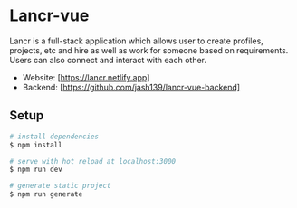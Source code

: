 # Lancr-vue
  Lancr is a full-stack application which allows user to create profiles, projects, etc and hire as well as work for someone based on requirements. Users can also connect and interact with each other.

* Website: [https://lancr.netlify.app]
* Backend: [https://github.com/jash139/lancr-vue-backend]

## Setup

```bash
# install dependencies
$ npm install

# serve with hot reload at localhost:3000
$ npm run dev

# generate static project
$ npm run generate
```